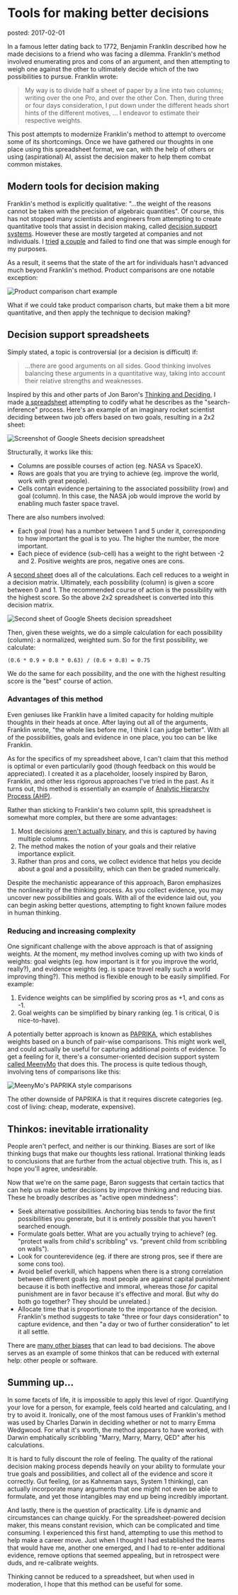 Tools for making better decisions
=================================
posted: 2017-02-01

In a famous letter dating back to 1772, Benjamin Franklin described how he made
decisions to a friend who was facing a dilemma. Franklin's method involved
enumerating pros and cons of an argument, and then attempting to weigh one
against the other to ultimately decide which of the two possibilities to pursue.
Franklin wrote:

> My way is to divide half a sheet of paper by a line into two columns; writing
over the one Pro, and over the other Con. Then, during three or four days
consideration, I put down under the different heads short hints of the different
motives, ... I endeavor to estimate their respective weights.

This post attempts to modernize Franklin's method to attempt to overcome some of
its shortcomings. Once we have gathered our thoughts in one place using this
spreadsheet format, we can, with the help of others or using (aspirational) AI,
assist the decision maker to help them combat common mistakes.


<!--more-->


## Modern tools for decision making

Franklin's method is explicitly qualitative: "...the weight of the reasons
cannot be taken with the precision of algebraic quantities". Of course, this has
not stopped many scientists and engineers from attempting to create quantitative
tools that assist in decision making, called [decision support systems][dss].
However these are mostly targeted at companies and not individuals. I
[tried][1000] [a couple][meenymo] and failed to find one that was simple enough
for my purposes.

As a result, it seems that the state of the art for individuals hasn't advanced
much beyond Franklin's method. Product comparisons are one notable exception:

![Product comparison chart example](product-comparison.png)

What if we could take product comparison charts, but make them a bit more
quantitative, and then apply the technique to decision making?

[meenymo]: https://meenymo.com/
[1000]: https://1000minds.com
[dss]: https://en.wikipedia.org/wiki/Decision_support_system


## Decision support spreadsheets

Simply stated, a topic is controversial (or a decision is difficult) if:

> ...there are good arguments on all sides. Good thinking involves balancing these
arguments in a quantitative way, taking into account their relative strengths
and weaknesses.

Inspired by this and other parts of Jon Baron's [Thinking and
Deciding][baron-book], I made [a spreadsheet][ss1] attempting to codify what he
describes as the "search-inference" process. Here's an example of an imaginary
rocket scientist deciding between two job offers based on two goals, resulting
in a 2x2 sheet:

![Screenshot of Google Sheets decision spreadsheet](decision-spreadsheet.png)

Structurally, it works like this:

- Columns are possible courses of action (eg. NASA vs SpaceX).
- Rows are goals that you are trying to achieve (eg. improve the world, work
  with great people).
- Cells contain evidence pertaining to the associated possibility (row) and goal
  (column). In this case, the NASA job would improve the world by enabling much
  faster space travel.

There are also numbers involved:

- Each goal (row) has a number between 1 and 5 under it, corresponding to how
important the goal is to you. The higher the number, the more important.
- Each piece of evidence (sub-cell) has a weight to the right between -2 and 2.
Positive weights are pros, negative ones are cons.

A [second sheet][ss2] does all of the calculations. Each cell reduces to a weight in a
decision matrix. Ultimately, each possibility (column) is given a score between
0 and 1. The recommended course of action is the possibility with the highest
score. So the above 2x2 spreadsheet is converted into this decision matrix.

![Second sheet of Google Sheets decision
spreadsheet](decision-spreadsheet-calculations.png)

Then, given these weights, we do a simple calculation for each possibility
(column): a normalized, weighted sum. So for the first possibility, we calculate:

    (0.6 * 0.9 + 0.8 * 0.63) / (0.6 + 0.8) = 0.75

We do the same for each possibility, and the one with the highest resulting
score is the "best" course of action.

[ss1]: https://docs.google.com/spreadsheets/d/1HBjUBa1NaD2jGr4QzN1prIbQgCBFqcjtHnRkXuenIHs/edit#gid=0
[ss2]: https://docs.google.com/spreadsheets/d/1HBjUBa1NaD2jGr4QzN1prIbQgCBFqcjtHnRkXuenIHs/edit#gid=374695355
[baron]: https://www.sas.upenn.edu/~baron/
[baron-book]: https://www.amazon.com/Thinking-Deciding-4th-Jonathan-Baron/dp/0521680433

### Advantages of this method

Even geniuses like Franklin have a limited capacity for holding multiple
thoughts in their heads at once. After laying out all of the arguments, Franklin
wrote, "the whole lies before me, I think I can judge better". With all of the
possibilities, goals and evidence in one place, you too can be like Franklin.

As for the specifics of my spreadsheet above, I can't claim that this method is
optimal or even particularily good (though feedback on this would be
appreciated). I created it as a placeholder, loosely inspired by Baron,
Franklin, and other less rigorous approaches I've tried in the past. As it
turns out, this method is essentially an example of [Analytic Hierarchy Process
(AHP)][ahp].

Rather than sticking to Franklin's two column split, this spreadsheet is
somewhat more complex, but there are some advantages:

1. Most decisions [aren't actually binary][third], and this is captured by
having multiple columns.
2. The method makes the notion of your goals and their relative importance
explicit.
3. Rather than pros and cons, we collect evidence that helps you decide about a
goal and a possibility, which can then be graded numerically.

Despite the mechanistic appearance of this approach, Baron emphasizes the
nonlinearity of the thinking process. As you collect evidence, you may uncover
new possibilities and goals. With all of the evidence laid out, you can begin
asking better questions, attempting to fight known failure modes in human
thinking.

[ahp]: https://en.wikipedia.org/wiki/Analytic_hierarchy_process


### Reducing and increasing complexity

One significant challenge with the above approach is that of assigning weights.
At the moment, my method involves coming up with two kinds of weights: goal
weights (eg. how important is it for you improve the world, really?), and
evidence weights (eg. is space travel really such a world improving thing?).
This method is flexible enough to be easily simplified. For example:

1. Evidence weights can be simplified by scoring pros as +1, and cons as -1.
2. Goal weights can be simplified by binary ranking (eg. 1 is critical, 0 is
nice-to-have).

A potentially better approach is known as [PAPRIKA][paprika], which establishes
weights based on a bunch of pair-wise comparisons. This might work well, and
could actually be useful for capturing additional points of evidence. To get a
feeling for it, there's a consumer-oriented decision support system [called
MeenyMo][meenymo] that does this. The process is quite tedious though, involving
tens of comparisons like this:

![MeenyMo's PAPRIKA style comparisons](meenymo.png)

The other downside of PAPRIKA is that it requires discrete categories (eg. cost
of living: cheap, moderate, expensive).

[third]: http://lesswrong.com/lw/hu/the_third_alternative/
[paprika]: https://en.wikipedia.org/wiki/Potentially_all_pairwise_rankings_of_all_possible_alternatives


## Thinkos: inevitable irrationality

People aren't perfect, and neither is our thinking. Biases are sort of like
thinking bugs that make our thoughts less rational. Irrational thinking leads to
conclusions that are further from the actual objective truth. This is, as I
hope you'll agree, undesirable.

Now that we're on the same page, Baron suggests that certain tactics that can
help us make better decisions by improve thinking and reducing bias. These he
broadly describes as "active open mindedness":

- Seek alternative possibilities. Anchoring bias tends to favor the first
  possibilities you generate, but it is entirely possible that you haven't
  searched enough.
- Formulate goals better. What are you actually trying to achieve? (eg. "protect
  walls from child's scribbling" vs. "prevent child from scribbling on walls").
- Look for counterevidence (eg. if there are strong pros, see if there are some
  cons too).
- Avoid belief overkill, which happens when there is a strong correlation
  between different goals (eg. most people are against capital punishment because
  it is both ineffective and immoral, whereas those *for* capital punishment are in
  favor because it's effective and moral. But why do both go together? They
  should be unrelated.)
- Allocate time that is proportionate to the importance of the decision.
  Franklin's method suggests to take "three or four days consideration" to
  capture evidence, and then "a day or two of further consideration" to let it
  all settle.

There are [many other biases][biases] that can lead to bad decisions. The above
serves as an example of some thinkos that can be reduced with external help:
other people or software.

[biases]: https://en.wikipedia.org/wiki/List_of_cognitive_biases
[spe]: https://en.wikipedia.org/wiki/Serial_position_effect


## Summing up...

In some facets of life, it is impossible to apply this level of rigor.
Quantifying your love for a person, for example, feels cold hearted and
calculating, and I try to avoid it. Ironically, one of the most famous uses of
Franklin's method was used by Charles Darwin in deciding whether or not to marry
Emma Wedgwood. For what it's worth, the method appears to have worked, with
Darwin emphatically scribbling "Marry, Marry, Marry, QED" after his
calculations.

It is hard to fully discount the role of feeling. The quality of the
rational decision making process depends heavily on your ability to formulate
your true goals and possibilities, and collect all of the evidence and score it
correctly. Gut feeling, (or as Kahneman says, System 1 thinking), can actually
incorporate many arguments that one might not even be able to formulate, and yet
those intangibles may end up being incredibly important.

And lastly, there is the question of practicality. Life is dynamic and
circumstances can change quickly. For the spreadsheet-powered decision maker,
this means constant revision, which can be complicated and time consuming. I
experienced this first hand, attempting to use this method to help make a career
move. Just when I thought I had established the teams that would have me,
another one emerged, and I had to re-enter additional evidence, remove options
that seemed appealing, but in retrospect were duds, and re-calibrate weights.

Thinking cannot be reduced to a spreadsheet, but when used in moderation, I hope
that this method can be useful for some.
